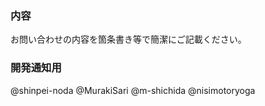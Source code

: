 ### 内容

お問い合わせの内容を箇条書き等で簡潔にご記載ください。

### 開発通知用

@shinpei-noda @MurakiSari @m-shichida @nisimotoryoga 
